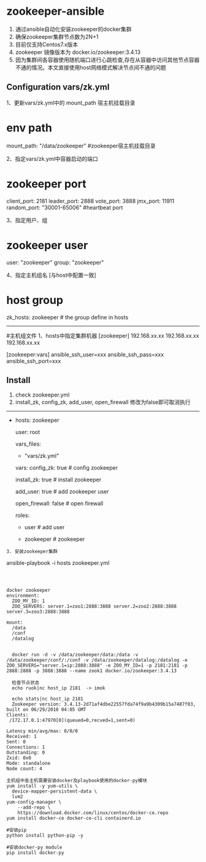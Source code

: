 # zookeeper-ansible
1. 通过ansible自动化安装zookeeper的docker集群
2. 确保zookeeper集群节点数为2N+1
3. 目前仅支持Centos7.x版本
4. zookeeper 镜像版本为 docker.io/zookeeper:3.4.13  
5. 因为集群间各容器使用随机端口进行心跳检查,存在从容器中访问其他节点容器不通的情况。本文直接使用host网络模式解决节点间不通的问题

## Configuration  vars/zk.yml
1、更新vars/zk.yml中的 mount_path 宿主机挂载目录
# env path
mount_path: "/data/zookeeper"   #zookeeper宿主机挂载目录

2、指定vars/zk.yml中容器启动的端口
# zookeeper port
client_port: 2181
leader_port: 2888
vote_port: 3888
jmx_port: 11911
random_port: "30001-65006"  #heartbeat port

3、指定用户、组
# zookeeper user                   
user: "zookeeper"
group: "zookeeper"

4、指定主机组名 [与host中配置一致]
# host group
zk_hosts: zookeeper   # the group define in hosts

---------------------------
#主机组文件
1、hosts中指定集群机器
[zookeeper]
192.168.xx.xx
192.168.xx.xx
192.168.xx.xx

[zookeeper:vars]
ansible_ssh_user=xxx
ansible_ssh_pass=xxx
ansible_ssh_port=xxx




## Install
1. check  zookeeper.yml
2. install_zk, config_zk, add_user, open_firewall 修改为false即可取消执行

----------------------

- hosts: zookeeper

  user: root

  vars_files:

    - "vars/zk.yml"

  vars:
    config_zk: true       # config zookeeper

    install_zk: true      # install zookeeper

    add_user: true        # add zookeeper user 

    open_firewall: false   # open firewall

  roles:

    - user                # add user

    - zookeeper           # zookeeper

```
3. 安装zookeeper集群

```
ansible-playbook -i hosts zookeeper.yml

```



docker zookeeper
environment:
  ZOO_MY_ID: 1
  ZOO_SERVERS: server.1=zoo1:2888:3888 server.2=zoo2:2888:3888 server.3=zoo3:2888:3888

mount:
  /data
  /conf
  /datalog


  docker run -d -v /data/zookeeper/data:/data -v /data/zookeeper/conf/:/conf -v /data/zookeeper/datalog:/datalog -e ZOO_SERVERS="server.1=ip:2888:3888" -e ZOO_MY_ID=1 -p 2181:2181 -p 2888:2888 -p 3888:3888 --name zook1 docker.io/zookeeper:3.4.13

  检查节点状态
  echo ruok|nc host_ip 2181  -> imok

  echo stats|nc host_ip 2181
  Zookeeper version: 3.4.13-2d71af4dbe22557fda74f9a9b4309b15a7487f03, built on 06/29/2018 04:05 GMT
Clients:
 /172.17.0.1:47970[0](queued=0,recved=1,sent=0)

Latency min/avg/max: 0/0/0
Received: 1
Sent: 0
Connections: 1
Outstanding: 0
Zxid: 0x0
Mode: standalone
Node count: 4

主机组中各主机需要安装docker及playbook使用的docker-py模块
yum install -y yum-utils \
  device-mapper-persistent-data \
  lvm2
yum-config-manager \
    --add-repo \
    https://download.docker.com/linux/centos/docker-ce.repo
yum install docker-ce docker-ce-cli containerd.io

#安装pip
python install python-pip -y

#安装docker-py module
pip install docker-py
